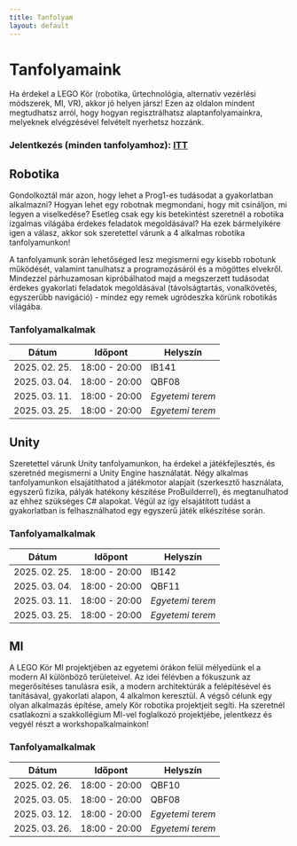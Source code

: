 ```yaml
---
title: Tanfolyam
layout: default
---
```


# Tanfolyamaink

Ha érdekel a LEGO Kör (robotika, űrtechnológia, alternatív vezérlési módszerek, MI, VR), akkor jó helyen jársz! Ezen az oldalon mindent megtudhatsz arról, hogy hogyan regisztrálhatsz alaptanfolyamainkra, melyeknek elvégzésével felvételt nyerhetsz hozzánk.

### Jelentkezés (minden tanfolyamhoz): [ITT](https://docs.google.com/forms/d/e/1FAIpQLSd54_SMyIhSB_PGlN2aOSvF61VqSwd1XX8wEmaHZAQabIWIqA/viewform?usp=dialog)

## Robotika

Gondolkoztál már azon, hogy lehet a Prog1-es tudásodat a gyakorlatban alkalmazni? Hogyan lehet egy robotnak megmondani, hogy mit csináljon, mi legyen a viselkedése? Esetleg csak egy kis betekintést szeretnél a robotika izgalmas világába érdekes feladatok megoldásával? Ha ezek bármelyikére igen a válasz, akkor sok szeretettel várunk a 4 alkalmas robotika tanfolyamunkon!

A tanfolyamunk során lehetőséged lesz megismerni egy kisebb robotunk működését, valamint tanulhatsz a programozásáról és a mögöttes elvekről. Mindezzel párhuzamosan kipróbálhatod majd a megszerzett tudásodat érdekes gyakorlati feladatok megoldásával (távolságtartás, vonalkövetés, egyszerűbb navigáció) - mindez egy remek ugródeszka körünk robotikás világába.

### Tanfolyamalkalmak

| **Dátum**     | **Időpont**   | **Helyszín**     |
| ------------- | ------------- | ---------------- |
| 2025. 02. 25. | 18:00 - 20:00 | IB141            |
| 2025. 03. 04. | 18:00 - 20:00 | QBF08            |
| 2025. 03. 11. | 18:00 - 20:00 | _Egyetemi terem_ |
| 2025. 03. 25. | 18:00 - 20:00 | _Egyetemi terem_ |

## Unity

Szeretettel várunk Unity tanfolyamunkon, ha érdekel a játékfejlesztés, és szeretnéd megismerni a Unity Engine használatát. Négy alkalmas tanfolyamunkon elsajátíthatod a játékmotor alapjait (szerkesztő használata, egyszerű fizika, pályák hatékony készítése ProBuilderrel), és megtanulhatod az ehhez szükséges C# alapokat. Végül az így elsajátított tudást a gyakorlatban is felhasználhatod egy egyszerű játék elkészítése során.

### Tanfolyamalkalmak

| **Dátum**     | **Időpont**   | **Helyszín**     |
| ------------- | ------------- | ---------------- |
| 2025. 02. 25. | 18:00 - 20:00 | IB142            |
| 2025. 03. 04. | 18:00 - 20:00 | QBF11            |
| 2025. 03. 11. | 18:00 - 20:00 | _Egyetemi terem_ |
| 2025. 03. 25. | 18:00 - 20:00 | _Egyetemi terem_ |

## MI

A LEGO Kör MI projektjében az egyetemi órákon felül mélyedünk el a modern AI különböző területeivel. Az idei félévben a fókuszunk az megerősítéses tanulásra esik, a modern architektúrák a felépítésével és tanításával, gyakorlati alapon, 4 alkalmon keresztül. A végső célunk egy olyan alkalmazás építése, amely Kör robotika projektjeit segíti. Ha szeretnél csatlakozni a szakkollégium MI-vel foglalkozó projektjébe, jelentkezz és vegyél részt a workshopalkalmainkon!

### Tanfolyamalkalmak

| **Dátum**     | **Időpont**   | **Helyszín**     |
| ------------- | ------------- | ---------------- |
| 2025. 02. 26. | 18:00 - 20:00 | QBF10            |
| 2025. 03. 05. | 18:00 - 20:00 | QBF08            |
| 2025. 03. 12. | 18:00 - 20:00 | _Egyetemi terem_ |
| 2025. 03. 26. | 18:00 - 20:00 | _Egyetemi terem_ |
